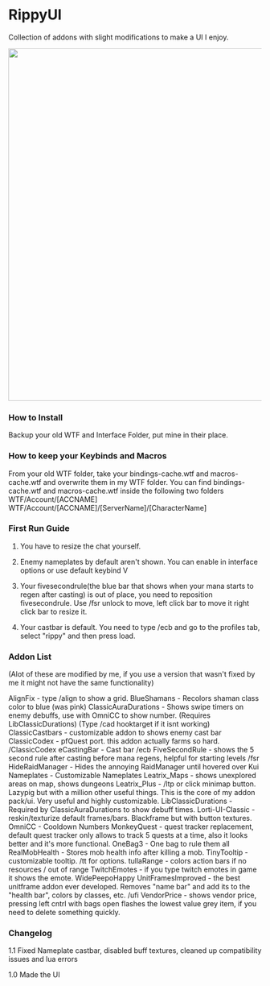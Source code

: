 # RippyUI

Collection of addons with slight modifications to make a UI I enjoy.


<img src=images/RippyUI.png width=700>


### How to Install

Backup your old WTF and Interface Folder, put mine in their place.

### How to keep your Keybinds and Macros

From your old WTF folder, take your bindings-cache.wtf and macros-cache.wtf and overwrite them in my WTF folder.
You can find bindings-cache.wtf and macros-cache.wtf inside the following two folders
WTF/Account/[ACCNAME] 
WTF/Account/[ACCNAME]/[ServerName]/[CharacterName] 

### First Run Guide

1) You have to resize the chat yourself.

2) Enemy nameplates by default aren't shown. You can enable in interface options or use default keybind V

3) Your fivesecondrule(the blue bar that shows when your mana starts to regen after casting) is out of place, you need to reposition fivesecondrule. Use /fsr unlock to move, left click bar to move it right click bar to resize it.

4) Your castbar is default. You need to type /ecb and go to the profiles tab, select "rippy" and then press load.

### Addon List 
(Alot of these are modified by me, if you use a version that wasn't fixed by me it might not have the same functionality)

AlignFix - type /align to show a grid.
BlueShamans - Recolors shaman class color to blue (was pink)
ClassicAuraDurations - Shows swipe timers on enemy debuffs, use with OmniCC to show number. (Requires LibClassicDurations) (Type /cad hooktarget if it isnt working)
ClassicCastbars - customizable addon to shows enemy cast bar
ClassicCodex - pfQuest port. this addon actually farms so hard. /ClassicCodex 
eCastingBar - Cast bar /ecb 
FiveSecondRule - shows the 5 second rule after casting before mana regens, helpful for starting levels /fsr
HideRaidManager - Hides the annoying RaidManager until hovered over
Kui Nameplates - Customizable Nameplates
Leatrix_Maps - shows unexplored areas on map, shows dungeons
Leatrix_Plus - /ltp or click minimap button. Lazypig but with a million other useful things. This is the core of my addon pack/ui. Very useful and highly customizable.
LibClassicDurations - Required by ClassicAuraDurations to show debuff times.
Lorti-UI-Classic - reskin/texturize default frames/bars. Blackframe but with button textures.
OmniCC - Cooldown Numbers
MonkeyQuest - quest tracker replacement, default quest tracker only allows to track 5 quests at a time, also it looks better and it's more functional.
OneBag3 - One bag to rule them all
RealMobHealth - Stores mob health info after killing a mob.
TinyTooltip - customizable tooltip. /tt for options. 
tullaRange - colors action bars if no resources / out of range
TwitchEmotes - if you type twitch emotes in game it shows the emote. WidePeepoHappy 
UnitFramesImproved - the best unitframe addon ever developed. Removes "name bar" and add its to the "health bar", colors by classes, etc. /ufi
VendorPrice - shows vendor price, pressing left cntrl with bags open flashes the lowest value grey item, if you need to delete something quickly.

### Changelog

1.1 Fixed Nameplate castbar, disabled buff textures, cleaned up compatibility issues and lua errors

1.0 Made the UI

